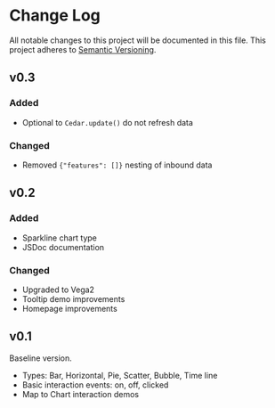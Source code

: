 # Change Log

All notable changes to this project will be documented in this file.
This project adheres to [Semantic Versioning](http://semver.org/).

## v0.3

### Added
- Optional to `Cedar.update()` do not refresh data

### Changed
- Removed `{"features": []}` nesting of inbound data

## v0.2

### Added
- Sparkline chart type
- JSDoc documentation

### Changed
- Upgraded to Vega2
- Tooltip demo improvements
- Homepage improvements

## v0.1

Baseline version.

- Types: Bar, Horizontal, Pie, Scatter, Bubble, Time line
- Basic interaction events: on, off, clicked
- Map to Chart interaction demos